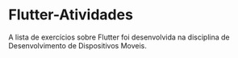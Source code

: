 # Flutter-Atividades
A lista de exercícios sobre Flutter foi desenvolvida na disciplina de Desenvolvimento de Dispositivos Moveis.
